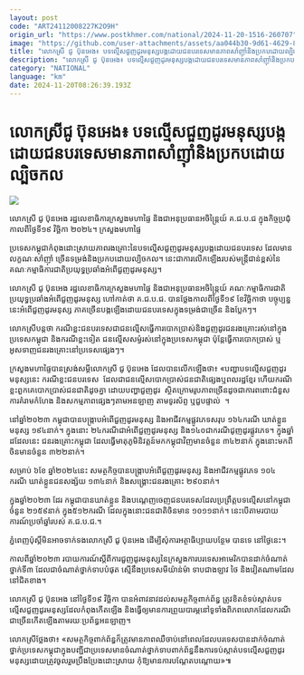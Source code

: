 ```yaml
---
layout: post
code: "ART24112008227K2O9H"
origin_url: "https://www.postkhmer.com/national/2024-11-20-1516-260707"
image: "https://github.com/user-attachments/assets/aa044b30-9d61-4629-8249-346f040bb9dd"
title: "លោកស្រី​ ជូ ប៊ុនអេង៖ បទ​ល្មើស​ជួញដូរ​មនុស្ស​បង្ក​ដោយ​ជនបរទេស​មាន​ភាព​សាំញ៉ាំ​និង​ប្រកប​ដោយ​ល្បិចកល"
description: "​​លោកស្រី​ ជូ ប៊ុនអេង៖ បទ​ល្មើស​ជួញដូរ​មនុស្ស​បង្ក​ដោយ​ជនបរទេស​មាន​ភាព​សាំញ៉ាំ​និង​ប្រកប​ដោយ​ល្បិចកល​"
category: "NATIONAL"
language: "km"
date: 2024-11-20T08:26:39.193Z
---
```


# លោកស្រី​ ជូ ប៊ុនអេង៖ បទ​ល្មើស​ជួញដូរ​មនុស្ស​បង្ក​ដោយ​ជនបរទេស​មាន​ភាព​សាំញ៉ាំ​និង​ប្រកប​ដោយ​ល្បិចកល

![](https://github.com/user-attachments/assets/e748cc82-e785-4d26-97f1-878596b80628)

លោកស្រី ជូ ប៊ុនអេង រដ្ឋលេខាធិការ​ក្រសួង​មហាផ្ទៃ និងជា​អនុប្រធានអចិន្ត្រៃយ៍ គ.ជ.ប.ជ ក្នុង​កិច្ច​ប្រជុំ កាល​ពី​ថ្ងៃ​ទី១៩ វិច្ឆិកា ២០២៤។ ក្រសួង​មហាផ្ទៃ

ប្រទេស​កម្ពុជា​កំពុង​ដោះ​ស្រាយ​ភាព​រងគ្រោះនៃ​បទ​ល្មើស​ជួញដូរ​មនុស្ស​បង្ក​ដោយ​ជនបរទេស ដែល​មាន​លក្ខណៈ​សាំញ៉ាំ ​ច្រើន​ទម្រង់​និង​ប្រកប​ដោយ​ល្បិចកល។ នេះ​ជា​ការ​លើក​ឡើង​របស់​​មន្ត្រី​ជាន់​ខ្ពស់​នៃ​គណៈកម្មាធិការ​ជាតិ​ប្រយុទ្ធ​ប្រឆាំង​អំពើ​ជួញដូរ​មនុស្ស។

លោកស្រី​ ជូ ប៊ុនអេង រដ្ឋលេខាធិការ​ក្រសួង​មហាផ្ទៃ និង​ជា​អនុប្រធាន​អចិន្ត្រៃយ៍ គណៈកម្មាធិការ​ជាតិ​ប្រយុទ្ធ​ប្រឆាំង​អំពើ​ជួញដូរ​មនុស្ស ហៅ​កាត់​ថា គ.ជ.ប.ជ. បាន​ថ្លែង​កាល​ពី​ថ្ងៃ​ទី​១៩ ខែ​វិច្ឆិកា​ថា បច្ចុប្បន្ន​នេះ​អំពើ​ជួញ​ដូរ​មនុស្ស ភាគ​ច្រើន​បង្ក​ឡើង​ដោយ​ជនបរទេសក្នុង​ទម្រង់​ជាច្រើន និង​ប្លែកៗ។

លោកស្រី​បន្ត​ថា ករណី​ខ្លះជនបរទេស​ជា​ជន​ល្មើស​ធ្វើ​ការ​បោក​ប្រាស់និង​ជួញ​ដូរ​ជន​រង​គ្រោះរស់​នៅ​ក្នុង​ប្រទេស​កម្ពុជា និង​ករណី​ខ្លះ​ទៀត ជនល្មើស​សម្ងំ​រស់​នៅ​ក្នុង​ប្រទេស​កម្ពុជា​ ប៉ុន្តែ​ធ្វើ​ការ​បោក​ប្រាស់ ឬ​អូសទាញ​ជន​រង​គ្រោះ​នៅ​ប្រទេស​ផ្សេងៗ។

ក្រសួង​មហា​ផ្ទៃ​បាន​ស្រង់​សម្ដី​លោកស្រី ជូ ប៊ុនអេង ដែល​បាន​លើក​ឡើង​ថា៖ «បញ្ហា​បទ​ល្មើស​ជួញ​ដូរ​មនុស្ស​នេះ ករណី​ខ្លះ​ជនបរទេស  ដែល​ជា​ជន​ល្មើស​បោក​ប្រាស់​ជន​ជាតិ​ផ្សេងឬ​ពលរដ្ឋ​ខ្មែរ ហើយ​ករណី​ខ្លះ​ពួក​គេ​បោក​ប្រាស់​ជន​ជាតិ​ដូច​គ្នា ដោយ​បញ្ហា​ជួញ​ដូរ  ស្ថិត​ក្រោម​រូបភាព​ច្រើនដូចជា​ការ​ពពោះ​ជំនួសការ​គំរាម​កំហែង និង​សកម្មភាព​ផ្សេងៗ​តាម​អនឡាញ ​តាម​ទូរស័ព្ទ ឬ​ជួប​ផ្ទាល់  ។

នៅ​ឆ្នាំ​២០២៣ កម្ពុជា​បាន​បង្ក្រាប​អំពើ​ជួញដូរ​មនុស្ស​ និង​អាជីវកម្ម​ផ្លូវ​ភេទ​សរុប ១៦៤​ករណី ឃាត់​ខ្លួន​មនុស្ស​ ១៩៤​នាក់។ ក្នុង​នោះ ២៤​ករណី​ជា​អំពើ​ជួញ​ដូរ​មនុស្ស និង​១៤០​ជា​ករណី​ជូញ​ដូរ​ផ្លូវ​ភេទ។ ក្នុង​ឆ្នាំ​ដដែល​នេះ ជនរងគ្រោះ​កម្ពុជា ដែល​ធ្វើ​មាតុភូមិ​និវត្តន៍​មក​កម្ពុជា​វិញ​មាន​ចំនួន ៣៤២នាក់ ក្នុង​នោះ​មក​ពី​ចិន​មាន​ចំនួន ៣២២នាក់។

សម្រាប់​ ៦ខែ ឆ្នាំ​២០២៤​នេះ​ សមត្ថកិច្ច​បាន​បង្ក្រាប​អំពើ​ជួញដូរ​មនុស្ស​ និង​អាជីវកម្ម​ផ្លូវ​ភេទ ១០៤ ករណី ឃាត់​ខ្លួន​ជន​សង្ស័យ ១៣៤​នាក់ និង​សង្គ្រោះ​ជន​រងគ្រោះ ២៩០​នាក់។ 

ក្នុង​ឆ្នាំ​២០២៣ ដែរ​ កម្ពុជា​បាន​ឃាត់​ខ្លួន និង​បណ្ដេញ​ចេញ​ជនបរទេស​ដែល​ប្រព្រឹត្ត​បទ​ល្មើស​នៅ​កម្ពុជា​ចំនួន ២១៥៩​នាក់ ក្នុង​៥១២​ករណី ដែល​ក្នុង​នោះ​ជនជាតិ​ចិន​មាន​ ១០១១​នាក់។ នេះ​បើ​តាម​របាយការណ៍​ប្រចាំ​ឆ្នាំ​របស់ ​គ.ជ.ប.ជ.។​

ភ្នំពេញ​ប៉ុស្តិ៍​មិន​អាច​ទាក់​ទង​លោកស្រី ជូ​ ប៊ុនអេង ដើម្បី​សុំ​ការ​អត្ថាធិប្បាយ​បន្ថែម​ បាន​ទេ នៅ​ថ្ងៃ​នេះ។

កាល​ពី​ឆ្នាំ​២០២៣ របាយការណ៍​ស្តី​ពី​ការជួញដូរ​មនុស្ស​នៃ​ក្រសួង​ការបរទេស​អាមេរិក​បាន​ដាក់​ចំណាត់​ថ្នាក់​ទី៣ ដែល​ជា​ចំណាត់​ថ្នាក់​ទាប​បំផុត​ ស្មើ​នឹង​ប្រទេស​មីយ៉ាន់ម៉ា ទាប​ជាង​ឡាវ ថៃ និង​វៀតណាម​ដែល​នៅ​ជិត​ខាង។

លោកស្រី ជូ ប៊ុនអេង ​នៅ​ថ្ងៃ​ទី១៩ វិច្ឆិកា​ បាន​អំពាវនាវ​ដល់​សមត្ថកិច្ច​ពាក់ព័ន្ធ ត្រូវ​ខិតខំ​ទប់​ស្កាត់​បទល្មើស​ជួញដូរ​មនុស្ស​ដែល​កំពុង​កើត​ឡើង និង​ធ្វើ​ឲ្យ​មាន​ការ​ព្រួយ​បារម្ភ​នៅ​ទូទាំង​ពិភពលោកដែល​ករណី​ជាច្រើន​កើត​ឡើង​តាម​រយៈ​ប្រព័ន្ធ​អនឡាញ។ ​

លោក​ស្រី​ថ្លែង​ថា៖ «សមត្ថកិច្ច​ពាក់ព័ន្ធ​ក៏​ត្រូវ​មាន​ភាព​ឈឺ​ចាប់នៅ​ពេល​ដែល​បរទេស​បាន​ដាក់​ចំណាត់​ថ្នាក់​ប្រទេស​កម្ពុជាក្នុង​បញ្ជី​ជា​ប្រទេស​មាន​ចំណាត់​ថ្នាក់​ទាបពាក់ព័ន្ធ​នឹង​ការ​ទប់​ស្កាត់​បទល្មើស​ជួញ​ដូរ​មនុស្ស​ដោយ​ត្រូវ​ចូល​រួម​ប្រឹង​ប្រែង​ដោះ​ស្រាយ កុំ​ឱ្យ​មាន​ការ​បណ្ដែត​បណ្ដោយ»៕​